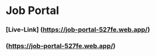 # Job Portal

### [Live-Link] (https://job-portal-527fe.web.app/)

### (https://job-portal-527fe.web.app/)